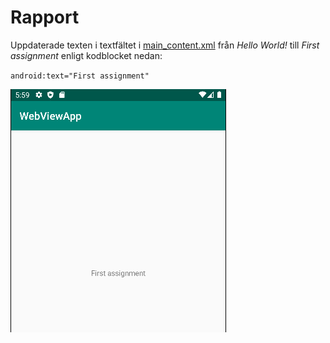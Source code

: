 
# Rapport

Uppdaterade texten i textfältet i [main_content.xml](https://github.com/a21oligu/mobileapp-programming-hello/blob/master/app/src/main/res/layout/content_main.xml) från 
  _Hello World!_ till _First assignment_ enligt kodblocket nedan:

`android:text="First assignment"`

![](change.PNG)
